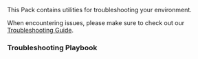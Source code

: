This Pack contains utilities for troubleshooting your environment. 

When encountering issues, please make sure to check out our [Troubleshooting Guide](https://xsoar.pan.dev/docs/reference/articles/troubleshooting-guide).

### Troubleshooting Playbook